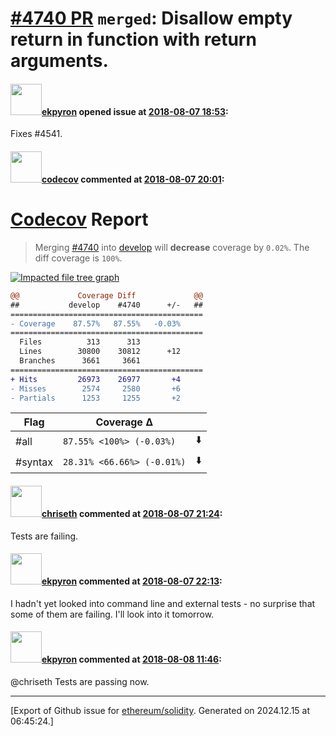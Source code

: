 # [\#4740 PR](https://github.com/ethereum/solidity/pull/4740) `merged`: Disallow empty return in function with return arguments.

#### <img src="https://avatars.githubusercontent.com/u/1347491?v=4" width="50">[ekpyron](https://github.com/ekpyron) opened issue at [2018-08-07 18:53](https://github.com/ethereum/solidity/pull/4740):

Fixes #4541.

#### <img src="https://avatars.githubusercontent.com/in/254?v=4" width="50">[codecov](https://github.com/apps/codecov) commented at [2018-08-07 20:01](https://github.com/ethereum/solidity/pull/4740#issuecomment-411183154):

# [Codecov](https://codecov.io/gh/ethereum/solidity/pull/4740?src=pr&el=h1) Report
> Merging [#4740](https://codecov.io/gh/ethereum/solidity/pull/4740?src=pr&el=desc) into [develop](https://codecov.io/gh/ethereum/solidity/commit/d2ca9c82067971fdbe5bdbccd26c25b13f8d6d7c?src=pr&el=desc) will **decrease** coverage by `0.02%`.
> The diff coverage is `100%`.

[![Impacted file tree graph](https://codecov.io/gh/ethereum/solidity/pull/4740/graphs/tree.svg?width=650&token=87PGzVEwU0&height=150&src=pr)](https://codecov.io/gh/ethereum/solidity/pull/4740?src=pr&el=tree)

```diff
@@             Coverage Diff             @@
##           develop    #4740      +/-   ##
===========================================
- Coverage    87.57%   87.55%   -0.03%     
===========================================
  Files          313      313              
  Lines        30800    30812      +12     
  Branches      3661     3661              
===========================================
+ Hits         26973    26977       +4     
- Misses        2574     2580       +6     
- Partials      1253     1255       +2
```

| Flag | Coverage Δ | |
|---|---|---|
| #all | `87.55% <100%> (-0.03%)` | :arrow_down: |
| #syntax | `28.31% <66.66%> (-0.01%)` | :arrow_down: |

#### <img src="https://avatars.githubusercontent.com/u/9073706?v=4" width="50">[chriseth](https://github.com/chriseth) commented at [2018-08-07 21:24](https://github.com/ethereum/solidity/pull/4740#issuecomment-411207721):

Tests are failing.

#### <img src="https://avatars.githubusercontent.com/u/1347491?v=4" width="50">[ekpyron](https://github.com/ekpyron) commented at [2018-08-07 22:13](https://github.com/ethereum/solidity/pull/4740#issuecomment-411220233):

I hadn't yet looked into command line and external tests - no surprise that some of them are failing. I'll look into it tomorrow.

#### <img src="https://avatars.githubusercontent.com/u/1347491?v=4" width="50">[ekpyron](https://github.com/ekpyron) commented at [2018-08-08 11:46](https://github.com/ethereum/solidity/pull/4740#issuecomment-411377926):

@chriseth Tests are passing now.


-------------------------------------------------------------------------------



[Export of Github issue for [ethereum/solidity](https://github.com/ethereum/solidity). Generated on 2024.12.15 at 06:45:24.]
